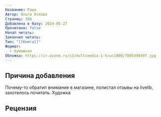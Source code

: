 ```yaml
---
Название: Раша
Автор: Ольга Ускова
Страниц: 304
Добавлена в базу: 2024-05-27
Прочитана: false
Начал читать: 
Закончил читать: 
Тип: "[[Книга]]"
Формат:
  - бумажная
Обложка: https://ir.ozone.ru/s3/multimedia-1-h/wc1000/7005498497.jpg
---
```


## Причина добавления

Почему-то обратил внимание в магазине, полистал отзывы на livelib, захотелось почитать. Художка
## Рецензия